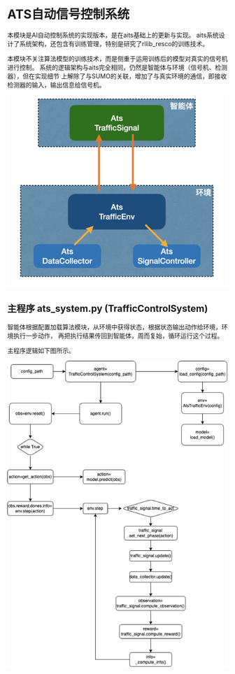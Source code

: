 # ATS自动信号控制系统

本模块是AI自动控制系统的实现版本，是在aits基础上的更新与实现。
aits系统设计了系统架构，还包含有训练管理，特别是研究了rllib_resco的训练技术。

本模块不关注算法模型的训练技术，而是侧重于运用训练后的模型对真实的信号机进行控制。
系统的逻辑架构与aits完全相同，仍然是智能体与环境（信号机、检测器），但在实现细节
上解除了与SUMO的关联，增加了与真实环境的通信，即接收检测器的输入，输出信息给信号机。

![ats-model.jpg](ats-model.jpg)

## 主程序 ats_system.py (TrafficControlSystem)

智能体根据配置加载算法模块，从环境中获得状态，根据状态输出动作给环境，环境执行一步动作，
再把执行结果传回到智能体，周而复始，循环运行这个过程。

主程序逻辑如下图所示。

![ats_workflow.drawio.png](ats_workflow.drawio.png)

